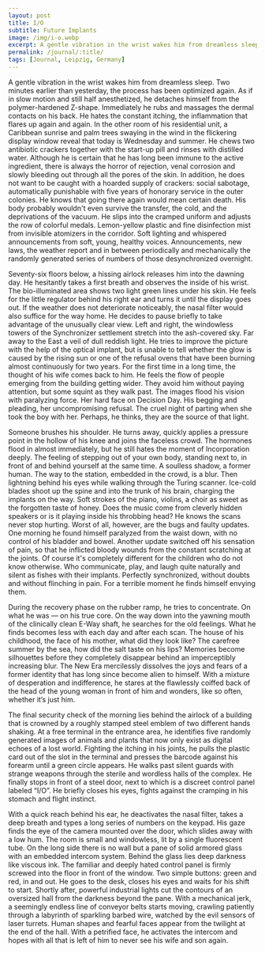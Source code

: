 ```yaml
---
layout: post
title: I/O
subtitle: Future Implants
image: /img/i-o.webp
excerpt: A gentle vibration in the wrist wakes him from dreamless sleep. Two minutes earlier than yesterday, the process has been optimized again. As if in slow motion and still half anesthetized, he detaches himself from the polymer-hardened Z-shape. Immediately he rubs and massages the dermal contacts on his back. He hates the constant itching, the inflammation that flares up again and again. In the other room of his residential unit, a Caribbean sunrise and palm trees swaying in the wind in the flickering display window reveal that today is Wednesday and summer. He chews two antibiotic crackers together with the start-up pill and rinses with distilled water. Although he is certain that he has long been immune to the active ingredient, there is always the horror of rejection, venal corrosion and slowly bleeding out through all the pores of the skin.
permalink: /journal/:title/
tags: [Journal, Leipzig, Germany]
---
```


A gentle vibration in the wrist wakes him from dreamless sleep. Two minutes earlier than yesterday, the process has been optimized again. As if in slow motion and still half anesthetized, he detaches himself from the polymer-hardened Z-shape. Immediately he rubs and massages the dermal contacts on his back. He hates the constant itching, the inflammation that flares up again and again. In the other room of his residential unit, a Caribbean sunrise and palm trees swaying in the wind in the flickering display window reveal that today is Wednesday and summer. He chews two antibiotic crackers together with the start-up pill and rinses with distilled water. Although he is certain that he has long been immune to the active ingredient, there is always the horror of rejection, venal corrosion and slowly bleeding out through all the pores of the skin. In addition, he does not want to be caught with a hoarded supply of crackers: social sabotage, automatically punishable with five years of honorary service in the outer colonies. He knows that going there again would mean certain death. His body probably wouldn't even survive the transfer, the cold, and the deprivations of the vacuum. He slips into the cramped uniform and adjusts the row of colorful medals. Lemon-yellow plastic and fine disinfection mist from invisible atomizers in the corridor. Soft lighting and whispered announcements from soft, young, healthy voices. Announcements, new laws, the weather report and in between periodically and mechanically the randomly generated series of numbers of those desynchronized overnight.

Seventy-six floors below, a hissing airlock releases him into the dawning day. He hesitantly takes a first breath and observes the inside of his wrist. The bio-illuminated area shows two light green lines under his skin. He feels for the little regulator behind his right ear and turns it until the display goes out. If the weather does not deteriorate noticeably, the nasal filter would also suffice for the way home. He decides to pause briefly to take advantage of the unusually clear view. Left and right, the windowless towers of the Synchronizer settlement stretch into the ash-covered sky. Far away to the East a veil of dull reddish light. He tries to improve the picture with the help of the optical implant, but is unable to tell whether the glow is caused by the rising sun or one of the refusal ovens that have been burning almost continuously for two years. For the first time in a long time, the thought of his wife comes back to him. He feels the flow of people emerging from the building getting wider. They avoid him without paying attention, but some squint as they walk past. The images flood his vision with paralyzing force. Her hard face on Decision Day. His begging and pleading, her uncompromising refusal. The cruel night of parting when she took the boy with her. Perhaps, he thinks, they are the source of that light.

Someone brushes his shoulder. He turns away, quickly applies a pressure point in the hollow of his knee and joins the faceless crowd. The hormones flood in almost immediately, but he still hates the moment of Incorporation deeply. The feeling of stepping out of your own body, standing next to, in front of and behind yourself at the same time. A soulless shadow, a former human. The way to the station, embedded in the crowd, is a blur. Then lightning behind his eyes while walking through the Turing scanner. Ice-cold blades shoot up the spine and into the trunk of his brain, charging the implants on the way. Soft strokes of the piano, violins, a choir as sweet as the forgotten taste of honey. Does the music come from cleverly hidden speakers or is it playing inside his throbbing head? He knows the scans never stop hurting. Worst of all, however, are the bugs and faulty updates. One morning he found himself paralyzed from the waist down, with no control of his bladder and bowel. Another update switched off his sensation of pain, so that he inflicted bloody wounds from the constant scratching at the joints. Of course it's completely different for the children who do not know otherwise. Who communicate, play, and laugh quite naturally and silent as fishes with their implants. Perfectly synchronized, without doubts and without flinching in pain. For a terrible moment he finds himself envying them.

During the recovery phase on the rubber ramp, he tries to concentrate. On what he was –– on his true core. On the way down into the yawning mouth of the clinically clean E-Way shaft, he searches for the old feelings. What he finds becomes less with each day and after each scan. The house of his childhood, the face of his mother, what did they look like? The carefree summer by the sea, how did the salt taste on his lips? Memories become silhouettes before they completely disappear behind an imperceptibly increasing blur. The New Era mercilessly dissolves the joys and fears of a former identity that has long since become alien to himself. With a mixture of desperation and indifference, he stares at the flawlessly coiffed back of the head of the young woman in front of him and wonders, like so often, whether it’s just him.

The final security check of the morning lies behind the airlock of a building that is crowned by a roughly stamped steel emblem of two different hands shaking. At a free terminal in the entrance area, he identifies five randomly generated images of animals and plants that now only exist as digital echoes of a lost world. Fighting the itching in his joints, he pulls the plastic card out of the slot in the terminal and presses the barcode against his forearm until a green circle appears. He walks past silent guards with strange weapons through the sterile and wordless halls of the complex. He finally stops in front of a steel door, next to which is a discreet control panel labeled “I/O”. He briefly closes his eyes, fights against the cramping in his stomach and flight instinct.

With a quick reach behind his ear, he deactivates the nasal filter, takes a deep breath and types a long series of numbers on the keypad. His gaze finds the eye of the camera mounted over the door, which slides away with a low hum. The room is small and windowless, lit by a single fluorescent tube. On the long side there is no wall but a pane of solid armored glass with an embedded intercom system. Behind the glass lies deep darkness like viscous ink. The familiar and deeply hated control panel is firmly screwed into the floor in front of the window. Two simple buttons: green and red, in and out. He goes to the desk, closes his eyes and waits for his shift to start. Shortly after, powerful industrial lights cut the contours of an oversized hall from the darkness beyond the pane. With a mechanical jerk, a seemingly endless line of conveyor belts starts moving, crawling patiently through a labyrinth of sparkling barbed wire, watched by the evil sensors of laser turrets. Human shapes and fearful faces appear from the twilight at the end of the hall. With a petrified face, he activates the intercom and hopes with all that is left of him to never see his wife and son again.
